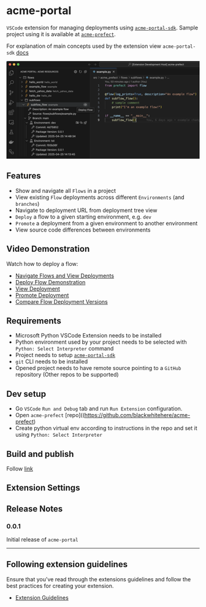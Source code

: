 # acme-portal

`VSCode` extension for managing deployments using [`acme-portal-sdk`](https://github.com/blackwhitehere/acme-portal-sdk). Sample project using it is available at [`acme-prefect`](https://github.com/blackwhitehere/acme-prefect).

For explanation of main concepts used by the extension view `acme-portal-sdk` [docs](https://blackwhitehere.github.io/acme-portal-sdk/)

![acme-portal](./media/acme_portal_screen2.png)

## Features

* Show and navigate all `Flows` in a project
* View existing `Flow` deployments across different `Environments` (and `branches`)
* Navigate to deployment URL from deployment tree view
* `Deploy` a flow to a given starting environment, e.g. `dev`
* `Promote` a deployment from a given environment to another environment
* View source code differences between environments

## Video Demonstration

Watch how to deploy a flow:

* [Navigate Flows and View Deployments](https://vimeo.com/1078687975 "Navigate Flows and View Deployments")
* [Deploy Flow Demonstration](https://vimeo.com/1078676313 "Deploy Flow Demonstration")
* [View Deployment](https://vimeo.com/1078680347 "View Deployment")
* [Promote Deployment](https://vimeo.com/1078686510 "Promote Deployment")
* [Compare Flow Deployment Versions](https://vimeo.com/1078701794 "Compare Flow Deployment Versions")

## Requirements

* Microsoft Python VSCode Extension needs to be installed
* Python environment used by your project needs to be selected with `Python: Select Interpreter` command
* Project needs to setup [`acme-portal-sdk`](https://blackwhitehere.github.io/acme-portal-sdk)
* `git` CLI needs to be installed
* Opened project needs to have remote source pointing to a `GitHub` repository (Other repos to be supported)

## Dev setup

* Go `VSCode` `Run and Debug` tab and run `Run Extension` configuration.
* Open `acme-prefect` [repo]((https://github.com/blackwhitehere/acme-prefect)
* Create python virtual env according to instructions in the repo and set it using `Python: Select Interpreter`

## Build and publish

Follow [link](https://code.visualstudio.com/api/working-with-extensions/publishing-extension)

## Extension Settings

## Release Notes

### 0.0.1

Initial release of `acme-portal`

---

## Following extension guidelines

Ensure that you've read through the extensions guidelines and follow the best practices for creating your extension.

* [Extension Guidelines](https://code.visualstudio.com/api/references/extension-guidelines)
